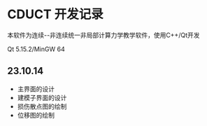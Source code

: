 
# CDUCT 开发记录
本软件为连续--非连续统一非局部计算力学教学软件，使用C++/Qt开发

Qt 5.15.2/MinGW 64

## 23.10.14

- 主界面的设计
- 建模子界面的设计
- 损伤散点图的绘制
- 位移图的绘制
